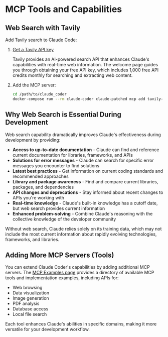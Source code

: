 # MCP Tools and Capabilities

## Web Search with Tavily

Add Tavily search to Claude Code:

1. [Get a Tavily API key](https://docs.tavily.com/welcome)
   
   Tavily provides an AI-powered search API that enhances Claude's capabilities with real-time web information. The welcome page guides you through obtaining your free API key, which includes 1,000 free API credits monthly for searching and extracting web content.

2. Add the MCP server:
   ```bash
   cd /path/to/claude_coder
   docker-compose run --rm claude-coder claude-patched mcp add tavily-mcp -e TAVILY_API_KEY=tvly-xxxxx -- npx -y tavily-mcp@0.1.2
   ```

## Why Web Search is Essential During Development

Web search capability dramatically improves Claude's effectiveness during development by providing:

- **Access to up-to-date documentation** - Claude can find and reference current documentation for libraries, frameworks, and APIs
- **Solutions for error messages** - Claude can search for specific error messages you encounter to find solutions
- **Latest best practices** - Get information on current coding standards and recommended approaches
- **Library and package awareness** - Find and compare current libraries, packages, and dependencies
- **API changes and deprecations** - Stay informed about recent changes to APIs you're working with
- **Real-time knowledge** - Claude's built-in knowledge has a cutoff date, but web search provides current information
- **Enhanced problem-solving** - Combine Claude's reasoning with the collective knowledge of the developer community

Without web search, Claude relies solely on its training data, which may not include the most current information about rapidly evolving technologies, frameworks, and libraries.

## Adding More MCP Servers (Tools)

You can extend Claude Coder's capabilities by adding additional MCP servers. The [MCP Examples page](https://modelcontextprotocol.io/examples) provides a directory of available MCP tools and implementation examples, including APIs for:

- Web browsing
- Data visualization
- Image generation
- PDF analysis
- Database access
- Local file search

Each tool enhances Claude's abilities in specific domains, making it more versatile for your development workflow.
